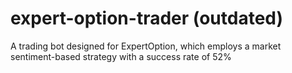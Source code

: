 # expert-option-trader (outdated)

A trading bot designed for ExpertOption, which employs a market sentiment-based strategy with a success rate of 52%
